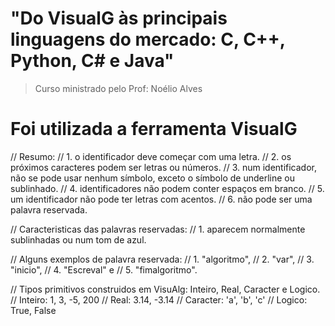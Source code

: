 # "Do VisualG às principais linguagens do mercado: C, C++, Python, C# e Java"
> Curso ministrado pelo Prof: Noélio Alves 

# Foi utilizada a ferramenta VisualG

// Resumo: 
// 1. o identificador deve começar com uma letra.
// 2. os próximos caracteres podem ser letras ou números.
// 3. num identificador, não se pode usar nenhum símbolo, exceto o símbolo de underline ou sublinhado.
// 4. identificadores não podem conter espaços em branco. 
// 5. um identificador não pode ter letras com acentos.
// 6. não pode ser uma palavra reservada. 

// Caracteristicas das palavras reservadas: 
// 1. aparecem normalmente sublinhadas ou num tom de azul.

// Alguns exemplos de palavra reservada: 
// 1. "algoritmo", 
// 2. "var", 
// 3. "inicio", 
// 4. "Escreval" e 
// 5. "fimalgoritmo".

// Tipos primitivos construidos em VisuAlg: Inteiro, Real, Caracter e Logico.
// Inteiro: 1, 3, -5, 200
// Real: 3.14, -3.14
// Caracter: 'a', 'b', 'c'
// Logico: True, False



